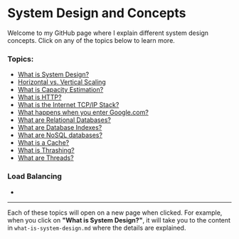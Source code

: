 # System Design and Concepts

Welcome to my GitHub page where I explain different system design concepts. Click on any of the topics below to learn more.

### Topics:

- [What is System Design?](what-is-system-design.md)
- [Horizontal vs. Vertical Scaling](horizontal-vs-vertical-scaling.md)
- [What is Capacity Estimation?](what-is-capacity-estimation.md)
- [What is HTTP?](what-is-http.md)
- [What is the Internet TCP/IP Stack?](internet-tcp-ip-stack.md)
- [What happens when you enter Google.com?](what-happens-when-you-enter-google-com.md)
- [What are Relational Databases?](what-are-relational-databases.md)
- [What are Database Indexes?](what-are-database-indexes.md)
- [What are NoSQL databases?](what-are-nosql-database.md)
- [What is a Cache?](what-is-a-cache.md)
- [What is Thrashing?](what-is-thrashing.md)
- [What are Threads?](what-are-threads.md)


### Load Balancing
- 
---

Each of these topics will open on a new page when clicked. For example, when you click on **"What is System Design?"**, it will take you to the content in `what-is-system-design.md` where the details are explained.
